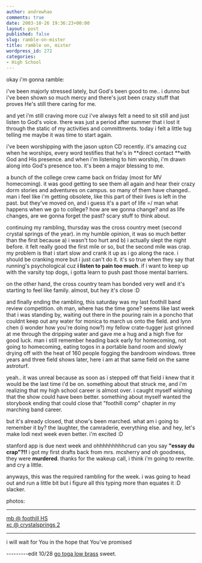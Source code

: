 ```yaml
---
author: andrewhao
comments: true
date: 2003-10-26 19:36:23+00:00
layout: post
published: false
slug: ramble-on-mister
title: ramble on, mister
wordpress_id: 272
categories:
- High School
---
```


okay i'm gonna ramble:

i've been majorly stressed lately, but God's been good to me.. i dunno but i've been shown so much mercy and there's just been crazy stuff that proves He's still there caring for me.

and yet i'm still craving more cuz i've always felt a need to sit still and just listen to God's voice. there was just a period after summer that i lost it through the static of my activities and committments. today i felt a little tug telling me maybe it was time to start again.

i've been worshipping with the jason upton CD recently. it's amazing cuz when he worships, every word testifies that he's in **direct contact **with God and His presence. and when i'm listening to him worship, i'm drawn along into God's presence too. it's been a major blessing to me.

a bunch of the college crew came back on friday (most for MV homecoming). it was good getting to see them all again and hear their crazy dorm stories and adventures on campus. so many of them have changed.. man i feel like i'm getting obsolete, like this part of their lives is left in the past. but they've moved on, and i guess it's a part of life =/ man what happens when we go to college? how are we gonna change? and as life changes, are we gonna forget the past? scary stuff to think about.

continuing my rambling, thursday was the cross country meet (second crystal springs of the year). in my humble opinion, it was so much better than the first because a) i wasn't too hurt and b) i actually slept the night before. it felt really good the first mile or so, but the second mile was crap. my problem is that i start slow and crank it up as i go along the race. i should be cranking more but i just can't do it. it's so true when they say that running's psychological cuz **i listen to pain too much**. if i want to keep up with the varsity top dogs, i gotta learn to push past those mental barriers.

on the other hand, the cross country team has bonded very well and it's starting to feel like family. almost, but hey it's close :D

and finally ending the rambling, this saturday was my last foothill band review competition. oh man, where has the time gone? seems like last week that i was standing by, waiting out there in the pouring rain in a poncho that couldnt keep out any water for monica to march us onto the field. and lynn chen (i wonder how you're doing now?) my fellow crate-tugger just grinned at me through the dripping water and gave me a hug and a high five for good luck. man i still remember heading back early for homecoming, not going to homecoming, eating togos in a portable band room and slowly drying off with the heat of 160 people fogging the bandroom windows. three years and three field shows later, here i am at that same field on the same astroturf.

yeah.. it was unreal because as soon as i stepped off that field i knew that it would be the last time i'd be on. something about that struck me, and i'm realizing that my high school career is almost over. i caught myself wishing that the show could have been better. something about myself wanted the storybook ending that could close that "foothill comp" chapter in my marching band career.

but it's already closed, that show's been marched. what am i going to remember it by? the laughter, the camraderie, everything else. and hey, let's make lodi next week even better. i'm excited :D

stanford app is due next week and ohhhhhhhhhcrud can you say **"essay du crap"?!!** i got my first drafts back from mrs. mcsherry and oh goodness, they were **murdered**. thanks for the wakeup call, i think i'm going to rewrite. and cry a little.

anyways, this was the required rambling for the week. i was going to head out and run a little bit but i figure all this typing more than equates it :D slacker.

photos:

* * *


[mb @ foothill HS](http://www.clubphoto.com/_cgi-bin/app.pl/albums/large_image_view?id=1723474&link_code=sa01_17)  
[xc @ crystalsprings 2](http://www.clubphoto.com/_cgi-bin/app.pl/albums/large_image_view?id=1715001&link_code=sa01_17)




* * *


i will wait for You
in the hope that You've promised

---------edit 10/28
[go toga low brass](http://inkandesce.shin1ng.com/art/low.brass03.front.jpg)
sweet.
